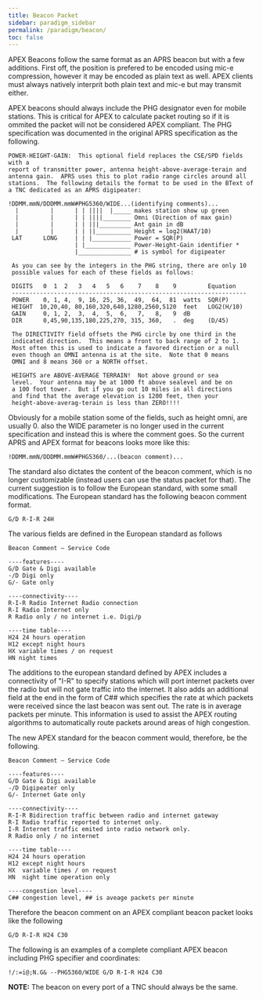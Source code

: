 ```yaml
---
title: Beacon Packet
sidebar: paradigm_sidebar
permalink: /paradigm/beacon/
toc: false
---
```


APEX Beacons follow the same format as an APRS beacon but with a few additions. First off, the position is prefered to be encoded using mic-e compression, however it may be encoded as plain text as well. APEX clients must always natively interprit both plain text and mic-e but may transmit either.

APEX beacons should always include the PHG designator even for mobile stations. This is critical for APEX to calculate packet routing so if it is ommited the packet will not be considered APEX compliant. The PHG specification was documented in the original APRS specification as the following.

    POWER-HEIGHT-GAIN:  This optional field replaces the CSE/SPD fields with a
    report of transmitter power, antenna height-above-average-terain and 
    antenna gain.  APRS uses this to plot radio range circles around all 
    stations.  The following details the format to be used in the BText of 
    a TNC dedicated as an APRS digipeater:

    !DDMM.mmN/DDDMM.mmW#PHG5360/WIDE...(identifying comments)...
      |         |      | | ||||  |_____ makes station show up green
      |         |      | | ||||________ Omni (Direction of max gain)
      |         |      | | |||_________ Ant gain in dB
      |         |      | | ||__________ Height = log2(HAAT/10)
     LAT      LONG     | | |___________ Power = SQR(P)
                       | |_____________ Power-Height-Gain identifier *
                       |_______________ # is symbol for digipeater

     As you can see by the integers in the PHG string, there are only 10
     possible values for each of these fields as follows:

     DIGITS   0  1  2   3   4   5   6    7    8    9         Equation
     -------------------------------------------------------------------
     POWER    0, 1, 4,  9, 16, 25, 36,  49,  64,  81  watts  SQR(P)
     HEIGHT  10,20,40, 80,160,320,640,1280,2560,5120  feet   LOG2(H/10)
     GAIN     0, 1, 2,  3,  4,  5,  6,   7,   8,   9  dB
     DIR      0,45,90,135,180,225,270, 315, 360,   .  deg    (D/45)

     The DIRECTIVITY field offsets the PHG circle by one third in the
     indicated direction.  This means a front to back range of 2 to 1.
     Most often this is used to indicate a favored direction or a null
     even though an OMNI antenna is at the site.  Note that 0 means
     OMNI and 8 means 360 or a NORTH offset.

     HEIGHTS are ABOVE-AVERAGE TERRAIN!  Not above ground or sea
     level.  Your antenna may be at 1000 ft above sealevel and be on 
     a 100 foot tower.  But if you go out 10 miles in all directions
     and find that the average elevation is 1200 feet, then your
     height-above-averag-terain is less than ZERO!!!!

Obviously for a mobile station some of the fields, such as height omni, are usually 0. also the WIDE parameter is no longer used in the current specification and instead this is where the comment goes. So the current APRS and APEX format for beacons looks more like this:

    !DDMM.mmN/DDDMM.mmW#PHG5360/...(beacon comment)...

The standard also dictates the content of the beacon comment, which is no longer customizable (instead users can use the status packet for that). The current suggestion is to follow the European standard, with some small modifications. The European standard has the following beacon comment format.

    G/D R-I-R 24H
    
The various fields are defined in the European standard as follows

    Beacon Comment – Service Code
    
    ----features----
    G/D Gate & Digi available
    -/D Digi only
    G/- Gate only

    ----connectivity----
    R-I-R Radio Internet Radio connection
    R-I Radio Internet only
    R Radio only / no internet i.e. Digi/p

    ----time table----
    H24 24 hours operation
    H12 except night hours
    HX variable times / on request
    HN night times 
    
The additions to the european standard defined by APEX includes a connectivity of "I-R" to specify stations which will port internet packets over the radio but will not gate traffic into the internet. It also adds an additional field at the end in the form of C## which specifies the rate at which packets were received since the last beacon was sent out. The rate is in average packets per minute. This information is used to assist the APEX routing algorithms to automatically route packets around areas of high congestion.

The new APEX standard for the beacon comment would, therefore, be the following.

    Beacon Comment – Service Code
    
    ----features----
    G/D Gate & Digi available
    -/D Digipeater only
    G/- Internet Gate only

    ----connectivity----
    R-I-R Bidirection traffic between radio and internet gateway
    R-I Radio traffic reported to internet only.
    I-R Internet traffic emited into radio network only.
    R Radio only / no internet

    ----time table----
    H24 24 hours operation
    H12 except night hours
    HX  variable times / on request
    HN  night time operation only
    
    ----congestion level----
    C## congestion level, ## is aveage packets per minute
    
Therefore the beacon comment on an APEX compliant beacon packet looks like the following

    G/D R-I-R H24 C30
    
The following is an examples of a complete compliant APEX beacon including PHG specifier and coordinates:

    !/:=i@;N.G& --PHG5360/WIDE G/D R-I-R H24 C30
    
**NOTE:** The beacon on every port of a TNC should always be the same.
